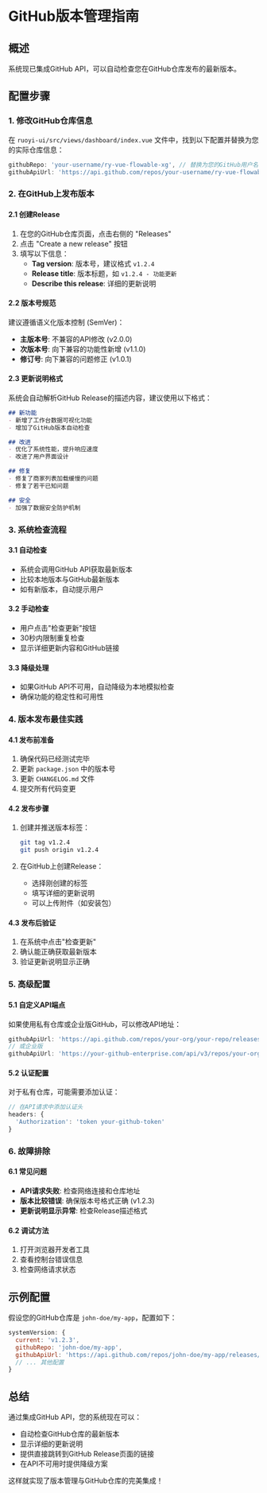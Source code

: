 # GitHub版本管理指南

## 概述
系统现已集成GitHub API，可以自动检查您在GitHub仓库发布的最新版本。

## 配置步骤

### 1. 修改GitHub仓库信息
在 `ruoyi-ui/src/views/dashboard/index.vue` 文件中，找到以下配置并替换为您的实际仓库信息：

```javascript
githubRepo: 'your-username/ry-vue-flowable-xg', // 替换为您的GitHub用户名和仓库名
githubApiUrl: 'https://api.github.com/repos/your-username/ry-vue-flowable-xg/releases/latest', // 相应更新API地址
```

### 2. 在GitHub上发布版本

#### 2.1 创建Release
1. 在您的GitHub仓库页面，点击右侧的 "Releases"
2. 点击 "Create a new release" 按钮
3. 填写以下信息：
   - **Tag version**: 版本号，建议格式 `v1.2.4`
   - **Release title**: 版本标题，如 `v1.2.4 - 功能更新`
   - **Describe this release**: 详细的更新说明

#### 2.2 版本号规范
建议遵循语义化版本控制 (SemVer)：
- **主版本号**: 不兼容的API修改 (v2.0.0)
- **次版本号**: 向下兼容的功能性新增 (v1.1.0)
- **修订号**: 向下兼容的问题修正 (v1.0.1)

#### 2.3 更新说明格式
系统会自动解析GitHub Release的描述内容，建议使用以下格式：

```markdown
## 新功能
- 新增了工作台数据可视化功能
- 增加了GitHub版本自动检查

## 改进
- 优化了系统性能，提升响应速度
- 改进了用户界面设计

## 修复
- 修复了商家列表加载缓慢的问题
- 修复了若干已知问题

## 安全
- 加强了数据安全防护机制
```

### 3. 系统检查流程

#### 3.1 自动检查
- 系统会调用GitHub API获取最新版本
- 比较本地版本与GitHub最新版本
- 如有新版本，自动提示用户

#### 3.2 手动检查
- 用户点击"检查更新"按钮
- 30秒内限制重复检查
- 显示详细更新内容和GitHub链接

#### 3.3 降级处理
- 如果GitHub API不可用，自动降级为本地模拟检查
- 确保功能的稳定性和可用性

### 4. 版本发布最佳实践

#### 4.1 发布前准备
1. 确保代码已经测试完毕
2. 更新 `package.json` 中的版本号
3. 更新 `CHANGELOG.md` 文件
4. 提交所有代码变更

#### 4.2 发布步骤
1. 创建并推送版本标签：
   ```bash
   git tag v1.2.4
   git push origin v1.2.4
   ```

2. 在GitHub上创建Release：
   - 选择刚创建的标签
   - 填写详细的更新说明
   - 可以上传附件（如安装包）

#### 4.3 发布后验证
1. 在系统中点击"检查更新"
2. 确认能正确获取最新版本
3. 验证更新说明显示正确

### 5. 高级配置

#### 5.1 自定义API端点
如果使用私有仓库或企业版GitHub，可以修改API地址：
```javascript
githubApiUrl: 'https://api.github.com/repos/your-org/your-repo/releases/latest'
// 或企业版
githubApiUrl: 'https://your-github-enterprise.com/api/v3/repos/your-org/your-repo/releases/latest'
```

#### 5.2 认证配置
对于私有仓库，可能需要添加认证：
```javascript
// 在API请求中添加认证头
headers: {
  'Authorization': 'token your-github-token'
}
```

### 6. 故障排除

#### 6.1 常见问题
- **API请求失败**: 检查网络连接和仓库地址
- **版本比较错误**: 确保版本号格式正确 (v1.2.3)
- **更新说明显示异常**: 检查Release描述格式

#### 6.2 调试方法
1. 打开浏览器开发者工具
2. 查看控制台错误信息
3. 检查网络请求状态

## 示例配置

假设您的GitHub仓库是 `john-doe/my-app`，配置如下：

```javascript
systemVersion: {
  current: 'v1.2.3',
  githubRepo: 'john-doe/my-app',
  githubApiUrl: 'https://api.github.com/repos/john-doe/my-app/releases/latest',
  // ... 其他配置
}
```

## 总结
通过集成GitHub API，您的系统现在可以：
- 自动检查GitHub仓库的最新版本
- 显示详细的更新说明
- 提供直接跳转到GitHub Release页面的链接
- 在API不可用时提供降级方案

这样就实现了版本管理与GitHub仓库的完美集成！
